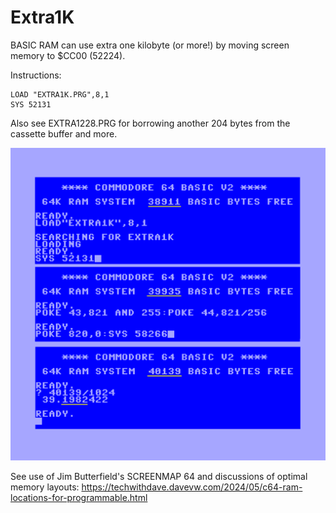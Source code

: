 # Extra1K #

BASIC RAM can use extra one kilobyte (or more!) by moving screen memory to $CC00 (52224).

Instructions:

    LOAD "EXTRA1K.PRG",8,1
    SYS 52131

Also see EXTRA1228.PRG for borrowing another 204 bytes from the cassette buffer and more.

![screenshot](extra1k.png)

See use of Jim Butterfield's SCREENMAP 64 and discussions of optimal memory layouts:
https://techwithdave.davevw.com/2024/05/c64-ram-locations-for-programmable.html
